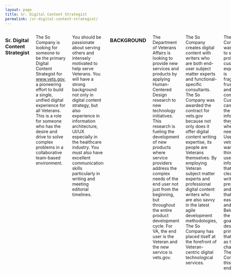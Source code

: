 ```yaml
---
layout: page
title: Sr. Digital Content Strategist
permalink: /sr-digital-content-strategist/
---
```


<div class="row">
<div class="small-12 medium-11 medium-centered columns" markdown="1">

### Sr. Digital Content Strategist

The So Company is looking for someone to be the primary Digital Content Strategist for www.vets.gov, a pioneering effort to build a single, unified digital experience for all Veterans. This is a role for someone who has the desire and drive to solve complex problems in a collaborative team-based environment. 

You should be passionate about serving others and intensely motivated to help serve Veterans.  You will have a strong background not only in digital content strategy, but also experience in information architecture, UI/UX especially in the healthcare industry. You must also have excellent communication skills particularly in writing and meeting editorial timelines.

### BACKGROUND

The Department of Veterans Affairs is looking to provide new services and products by applying Human-Centered Design research to new technology initiatives. This research is fueling the development of new products where service providers address the complex needs of the end user not just from the beginning, but throughout the entire product development cycle. For VA, the end user is the Veteran and the new service is vets.gov.

The So Company creates digital content with writers who are both end-user subject matter experts and functional-specific consultants. The So Company was awarded the contract for vets.gov because not only does it offer digital content writing expertise, its people are  Veterans themselves. By employing Veteran subject matter experts and professional digital content writers who are also savvy in the latest agile development methodologies, The So Company has placed itself at the forefront of Veteran-centric digital technological services. 

The So Company was hired to solve a problem: VA customer experience is fragmented, frustrating and confusing. Customers can’t find the information they need when they need it. Users of vets.gov want two things: useful information that’s clearly written and presented, and tools that are easy to find and use. Below are the stated goals and design principles that serve as the charter for The So Company in this endeavor. 

#### Goals
- Unifying and simplifying VA’s digital touch points, dramatically improving customer experience
- Meeting customer needs on the first try, on any device
- Creating a mobile-first platform
- Retooling existing applications and designing new end-to-end experiences, in partnership with business owners across VA
- Providing transparency about our methods and processes

#### Design Principles
- Understand human need: design for people, rather than VA’s systems
- Assume every visitor is new
- Speak clearly, respectfully and directly
- Help people reach their goals every time
- Connect with customers and create opportunities for feedback and dialog
- Research, observe, test and continuously improve
- Measure what matters
- Be device agnostic
- Employ modern development practices – be agile

### WHAT YOU WILL BE DOING

You will deploy your strong healthcare experience with a creative approach to problem solving in order develop a new strategy for health content on the vets.gov site. This includes developing health literacy guidelines, writing and editing content for unique health topics, expanding into subtopics and contributing to any research effort required. Beyond simply developing content strategy for vets.gov, you help the vets.gov content team write and edit each of the sections, collaborating and coordinating with your teammates and contract partners, seamlessly. 

You will be expected to own the entire digital content lifecycle analyzing, planning, writing, editing, distributing, managing, monitoring, and sunsetting content. In addition, you will work with and draw on your experience in information architecture and delivery technologies. 

#### Candidate Qualifications: 

- 5+ years creating and managing digital content 
- Experience in the healthcare industry, espcially with digital health content
- Ability to work remotely with flexibility to travel to Washington DC when necessary (less than 10%)
- Experience working with smaller teams in a startup environment
- Familiarity with open source coding platforms like Github
- Strong background in UI/UX development

Please contact [contact@thesocompany.com](mailto:contact@thesocompany.com) for more information.

